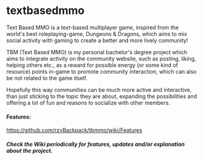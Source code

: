 # textbasedmmo
Text Based MMO is a text-based multiplayer game, inspired from the world's best roleplaying-game, Dungeons & Dragons, which aims to mix social activity with gaming to create a better and more lively community!

TBM (Text Based MMO) is my personal bachelor's degree project which aims to integrate activity on the community website, such as posting, liking, helping others etc., as a reward for possible energy (or some kind of resource) points in-game to promote community interaction, which can also be not related to the game itself.

Hopefully this way communities can be much more active and interactive, than just sticking to the topic they are about, expanding the possibilities and offering a lot of fun and reasons to socialize with other members.

#### Features:
https://github.com/rzvBackpack/tbmmo/wiki/Features

##### Check the Wiki periodically for features, updates and/or explanation about the project.
